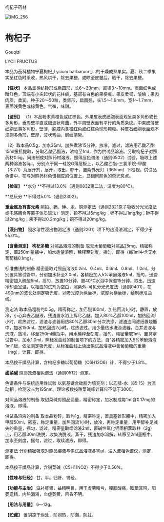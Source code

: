 枸杞子药材

![IMG_256](/medicine-image/gou-qi-zi/1.png)

# ****枸杞子****

Gouqizi

LYCII FRUCTUS

本品为茄科植物宁夏枸杞_Lycium barbarum _L.的干燥成熟果实。夏、秋二季果实呈红色时采收，热风烘干，除去果梗，或晾至皮皱后，晒干，除去果梗。

**【性状】** 本品呈类纺锤形或椭圆形，长6～20mm，直径3～10mm。表面红色或暗红色，顶端有小突起状的花柱痕，基部有白色的果梗痕。果皮柔韧，皱缩；果肉肉质，柔润。种子20～50粒，类肾形，扁而翘，长1.5～1.9mm，宽1～1.7mm，表面浅黄色或棕黄色。气微，味甜。

**【鉴别】** （1）本品粉末黄橙色或红棕色。外果皮表皮细胞表面观呈类多角形或长多角形，垂周壁平直或细波状弯曲，外平周壁表面有平行的角质条纹。中果皮薄壁细胞呈类多角形，壁薄，胞腔内含橙红色或红棕色球形颗粒。种皮石细胞表面观不规则多角形，壁厚，波状弯曲，层纹清晰。

（2）取本品0.5g，加水35ml，加热煮沸15分钟，放冷，滤过，滤液用乙酸乙酯15ml振摇提取，分取乙酸乙酯液，浓缩至1ml，作为供试品溶液。另取枸杞子对照药材0.5g，同法制成对照药材溶液。照薄层色谱法（通则0502）试验，吸取上述两种溶液各5μl，分别点于同一硅胶G薄层板上，以乙酸乙酯-三氯甲烷-甲酸（3:2:1）为展开剂，展开，取出，晾干，置紫外光灯（365nm）下检视。供试品色谱中，在与对照药材色谱相应的位置上，显相同颜色的荧光斑点。

**【检查】** **水分 **不得过13.0\%（通则0832第二法，温度为80℃）。

**总灰分 **不得过5.0\%（通则2302）。

**重金属及有害元素** 照铅、镉、砷、汞、铜测定法（通则2321原子吸收分光光度法或电感耦合等离子体质谱法）测定，铅不得过5mg/kg；镉不得过1mg/kg；砷不得过2mg/kg；汞不得过0.2mg/kg；铜不得过20mg/kg。

**【浸出物】** 照水溶性浸出物测定法（通则2201）项下的热浸法测定，不得少于55.0\%。

**【含量测定】** **枸杞多糖** 对照品溶液的制备 取无水葡萄糖对照品25mg，精密称定，置250ml量瓶中，加水适量溶解，稀释至刻度，摇匀，即得（每1ml中含无水葡萄糖0.1mg）。

标准曲线的制备 精密量取对照品溶液0.2ml、0.4ml、0.6ml、0.8ml、1.0ml，分别置具塞试管中，分别加水补至2.0ml，各精密加入5\%苯酚溶液1ml，摇匀，迅速精密加入硫酸5ml，摇匀，放置10分钟，置40℃水浴中保温15分钟，取出，迅速冷却至室温，以相应的试剂为空白，照紫外-可见分光光度法（通则0401），在490nm的波长处测定吸光度，以吸光度为纵坐标，浓度为横坐标，绘制标准曲线。

测定法 取本品粗粉约0.5g，精密称定，加乙醚100ml，加热回流1小时，静置，放冷，小心弃去乙醚液，残渣置水浴上挥尽乙醚。加入80\%乙醇100ml，加热回流1小时，趁热滤过，滤渣与滤器用热80\%乙醇30ml分次洗涤，滤渣连同滤纸置烧瓶中，加水150ml，加热回流2小时。趁热滤过，用少量热水洗涤滤器，合并滤液与洗液，放冷，移至250ml量瓶中，用水稀释至刻度，摇匀，精密量取1ml，置具塞试管中，加水1.0ml，照标准曲线的制备项下的方法，自"各精密加入5\%苯酚溶液1ml"起，依法测定吸光度，从标准曲线上读出供试品溶液中含葡萄糖的重量（mg），计算，即得。

本品按干燥品计算，含枸杞多糖以葡萄糖（C6H12O6）计，不得少于1.8\%。

**甜菜碱** 照高效液相色谱法（通则0512）测定。

色谱条件与系统适用性试验 以氨基键合硅胶为填充剂；以乙腈-水（85:15）为流动相；检测波长为195nm。理论板数按甜菜碱峰计算应不低于3000。

对照品溶液的制备 取甜菜碱对照品适量，精密称定，加水制成每1ml含0.17mg的溶液，即得。

供试品溶液的制备 取本品粉碎，取约1g，精密称定，置具塞锥形瓶中，精密加入甲醇50ml，密塞，称定重量，加热回流1小时，放冷，再称定重量，用甲醇补足减失的重量，摇匀，滤过。精密量取续滤液2ml，置碱性氧化铝固相萃取柱（2g）上，用乙醇30ml洗脱，收集洗脱液，蒸干，残渣加水溶解，转移至2ml量瓶中，加水至刻度，摇匀，滤过，取续滤液，即得。

测定法 分别精密吸取对照品溶液与供试品溶液各10μl，注入液相色谱仪，测定，即得。

本品按干燥品计算，含甜菜碱（C5H11NO2）不得少于0.50\%。

**【性味与归经】** 甘，平。归肝、肾经。

**【功能与主治】** 滋补肝肾，益精明目。用于虚劳精亏，腰膝酸痛，眩晕耳鸣，阳萎遗精，内热消渴，血虚萎黄，目昏不明。

**【用法与用量】** 6～12g。

**【贮藏】** 置阴凉干燥处，防闷热，防潮，防蛀。